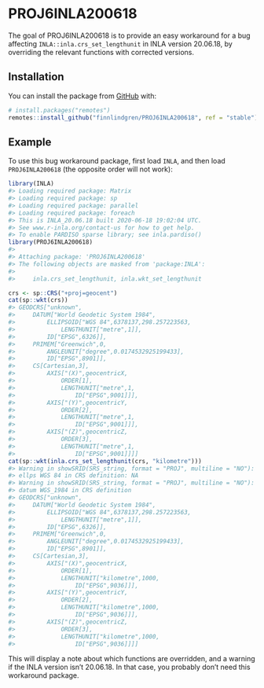 
<!-- README.md is generated from README.Rmd. Please edit that file -->

# PROJ6INLA200618

<!-- badges: start -->

<!-- badges: end -->

The goal of PROJ6INLA200618 is to provide an easy workaround for a bug
affecting `INLA::inla.crs_set_lengthunit` in INLA version 20.06.18, by
overriding the relevant functions with corrected versions.

## Installation

You can install the package from [GitHub](https://github.com/) with:

``` r
# install.packages("remotes")
remotes::install_github("finnlindgren/PROJ6INLA200618", ref = "stable")
```

## Example

To use this bug workaround package, first load `INLA`, and then load
`PROJ6INLA200618` (the opposite order will not work):

``` r
library(INLA)
#> Loading required package: Matrix
#> Loading required package: sp
#> Loading required package: parallel
#> Loading required package: foreach
#> This is INLA_20.06.18 built 2020-06-18 19:02:04 UTC.
#> See www.r-inla.org/contact-us for how to get help.
#> To enable PARDISO sparse library; see inla.pardiso()
library(PROJ6INLA200618)
#> 
#> Attaching package: 'PROJ6INLA200618'
#> The following objects are masked from 'package:INLA':
#> 
#>     inla.crs_set_lengthunit, inla.wkt_set_lengthunit

crs <- sp::CRS("+proj=geocent")
cat(sp::wkt(crs))
#> GEODCRS["unknown",
#>     DATUM["World Geodetic System 1984",
#>         ELLIPSOID["WGS 84",6378137,298.257223563,
#>             LENGTHUNIT["metre",1]],
#>         ID["EPSG",6326]],
#>     PRIMEM["Greenwich",0,
#>         ANGLEUNIT["degree",0.0174532925199433],
#>         ID["EPSG",8901]],
#>     CS[Cartesian,3],
#>         AXIS["(X)",geocentricX,
#>             ORDER[1],
#>             LENGTHUNIT["metre",1,
#>                 ID["EPSG",9001]]],
#>         AXIS["(Y)",geocentricY,
#>             ORDER[2],
#>             LENGTHUNIT["metre",1,
#>                 ID["EPSG",9001]]],
#>         AXIS["(Z)",geocentricZ,
#>             ORDER[3],
#>             LENGTHUNIT["metre",1,
#>                 ID["EPSG",9001]]]]
cat(sp::wkt(inla.crs_set_lengthunit(crs, "kilometre")))
#> Warning in showSRID(SRS_string, format = "PROJ", multiline = "NO"): Discarded
#> ellps WGS 84 in CRS definition: NA
#> Warning in showSRID(SRS_string, format = "PROJ", multiline = "NO"): Discarded
#> datum WGS_1984 in CRS definition
#> GEODCRS["unknown",
#>     DATUM["World Geodetic System 1984",
#>         ELLIPSOID["WGS 84",6378137,298.257223563,
#>             LENGTHUNIT["metre",1]],
#>         ID["EPSG",6326]],
#>     PRIMEM["Greenwich",0,
#>         ANGLEUNIT["degree",0.0174532925199433],
#>         ID["EPSG",8901]],
#>     CS[Cartesian,3],
#>         AXIS["(X)",geocentricX,
#>             ORDER[1],
#>             LENGTHUNIT["kilometre",1000,
#>                 ID["EPSG",9036]]],
#>         AXIS["(Y)",geocentricY,
#>             ORDER[2],
#>             LENGTHUNIT["kilometre",1000,
#>                 ID["EPSG",9036]]],
#>         AXIS["(Z)",geocentricZ,
#>             ORDER[3],
#>             LENGTHUNIT["kilometre",1000,
#>                 ID["EPSG",9036]]]]
```

This will display a note about which functions are overridden, and a
warning if the INLA version isn’t 20.06.18. In that case, you probably
don’t need this workaround package.
